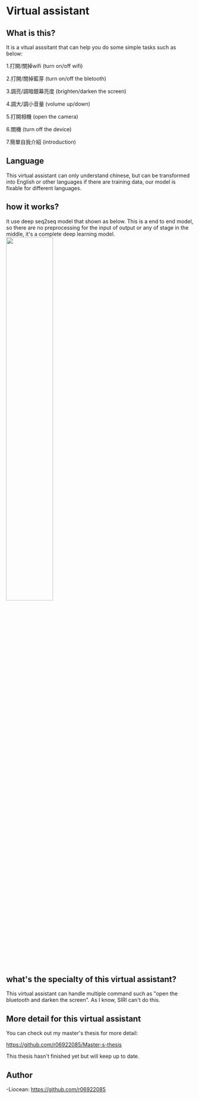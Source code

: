 # Virtual assistant

## What is this?
It is a vitual asssitant that can help you do some simple tasks such as below:

1.打開/關掉wifi (turn on/off wifi)

2.打開/關掉藍芽 (turn on/off the bletooth)

3.調亮/調暗銀幕亮度 (brighten/darken the screen)

4.調大/調小音量 (volume up/down)

5.打開相機 (open the camera)

6.關機 (turn off the device)

7.簡單自我介紹 (introduction)


## Language

This virtual assistant can only understand chinese, but can be transformed into English or other languages if there are training data, our model is fixable for different languages.

## how it works?

It use deep seq2seq model that shown as below. This is a end to end model, so there are no preprocessing for
 the input of output or any of stage in the middle, it's a complete deep learning model.
<img src="https://cdn-images-1.medium.com/max/1600/1*44eDEuZBEsmG_TCAKRI3Kw@2x.png" width="50%" height="50%">

## what's the specialty of this virtual assistant?

This virtual assistant can handle multiple command such as "open the bluetooth and darken the screen". As I know, SIRI can't do this.

## More detail for this virtual assistant

You can check out my master's thesis for more detail: 

https://github.com/r06922085/Master-s-thesis

This thesis hasn't finished yet but will keep up to date.

## Author
-Liocean: https://github.com/r06922085
